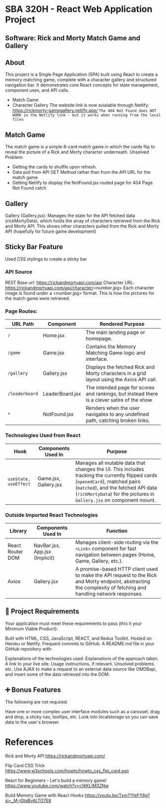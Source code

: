 # SBA 320H - React Web Application Project


## Software: Rick and Morty Match Game and Gallery
## About
This project is a Single Page Application (SPA) built using React to create a memory matching game, complete with a character gallery and structured navigation bar. It demonstrates core React concepts for state management, component uses, and API calls.
- Match Game
- Character Gallery
The website link is now avialable through Netlify: https://rickmorty-gamegallery.netlify.app/
`The 404 Not Found does NOT WORK in the Netlify link - but it works when running from the local files`

## Match Game
The match game is a simple 8-card match game in which the cards flip to reveal the picture of a Rick and Morty character underneath.
Unsolved Problem: 
- Getting the cards to shuffle upon refresh.
- Data pull from API GET Method rather than from the API URL for the match game
- Getting Netlify to display the NotFound.jsx routed page for 404 Page Not Found catch


## Gallery
Gallery (Gallery.jsx): Manages the state for the API fetched data (rickMortyData), which holds the array of characters retrieved from the Rick and Morty API.
This shows other characters pulled from the Rick and Morty API (hopefully for future game development)

## Sticky Bar Feature
Used CSS stylings to create a sticky bar

### API Source
REST
Base url: https://rickandmortyapi.com/api
Character URL: https://rickandmortyapi.com/api/character/<number.jpg> 
Each character image is found under a <number.jpg> format. This is how the pictures for the match game were retrieved.


### Page Routes: 
| URL Path | Component | Rendered Purpose |
|----------|-----------|------------------|
| `/` | Home.jsx | The main landing page or homepage. |
| `/game` | Game.jsx | Contains the Memory Matching Game logic and interface. |
| `/gallery` | Gallery.jsx | Displays the fetched Rick and Morty characters in a grid layout using the Axios API call. |
| `/leaderboard` | LeaderBoard.jsx | The intended page for scores and rankings, but instead there is a clever satire of the show |
| `*` | NotFound.jsx | Renders when the user navigates to any undefined path, catching broken links. |

### Technologies Used from React
| Hook | Components Used In | Purpose |
|------|-------------------|---------|
| `useState, useEffect` | Game.jsx, Gallery.jsx | Manages all mutable data that changes the UI. This includes tracking the currently flipped cards (`openedCard`), matched pairs (`matched`), and the fetched API data (`rickMortyData`) for the pictures in `Gallery.jsx` on component mount. |


### Outside Imported React Technologies
| Library | Components Used In | Function |
|---------|-------------------|----------|
| React Router DOM | NavBar.jsx, App.jsx (Implicit) | Manages client-side routing via the `<Link>` component for fast navigation between pages (Home, Game, Gallery, etc.). |
| Axios | Gallery.jsx | A promise-based HTTP client used to make the API request to the Rick and Morty endpoint, abstracting the complexity of fetching and handling network responses. |


## 📑 Project Requirements
Your application must meet these requirements to pass (this it your Minimum Viable Product):

Built with HTML, CSS, JavaScript, REACT, and Redux Toolkit.
Hosted on Heroku or Netlify.
Frequent commits to GitHub.
A README.md file in your GitHub repository with:

Explanations of the technologies used.
Explanations of the approach taken.
A link to your live site.
Usage instructions, if relevant.
Unsolved problems.
etc.
Use AJAX to make a request to an external data source like OMDBapi, and insert some of the data retrieved into the DOM.

## ➕ Bonus Features
The following are not required:

Have one or more complex user interface modules such as a carousel, drag and drop, a sticky nav, tooltips, etc.
Look into localstorage so you can save data to the user's browser.

# References

Rick and Morty API
https://rickandmortyapi.com/

Flip Card CSS Trick
https://www.w3schools.com/howto/howto_css_flip_card.asp

React for Beginners - Let's build a memory game!
https://www.youtube.com/watch?v=c16KLlM3ZNw

Build Memory Game with React Hooks
https://youtu.be/Txm71YeFY8g?si=_M-iGtaBvALTO7E8
